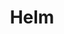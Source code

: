 ---
title: Helm
weight: 200
featured: true
categories:
- containers
- kubernetes
tags:
- helm
description: >
    Learn what Helm is and how to use it.
---